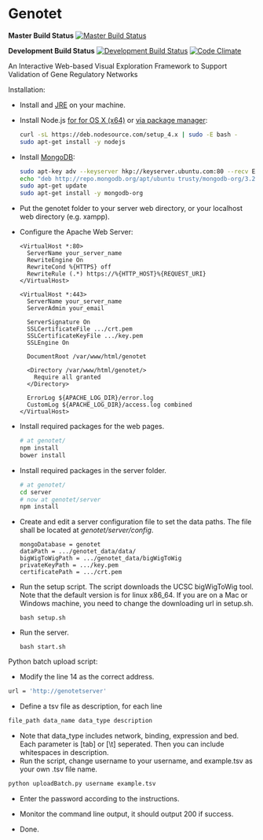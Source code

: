 Genotet
=======

**Master Build Status**
[![Master Build Status](https://travis-ci.org/ViDA-NYU/genotet.svg?branch=master)](https://travis-ci.org/ViDA-NYU/genotet)

**Development Build Status**
[![Development Build Status](https://travis-ci.org/ViDA-NYU/genotet.svg?branch=refactor)](https://travis-ci.org/ViDA-NYU/genotet)
[![Code Climate](https://codeclimate.com/github/ViDA-NYU/genotet/badges/gpa.svg)](https://codeclimate.com/github/ViDA-NYU/genotet)

An Interactive Web-based Visual Exploration Framework to Support Validation of Gene Regulatory Networks


Installation:

- Install  and [JRE](http://www.java.com/) on your machine.
- Install Node.js [for for OS X (x64)](https://nodejs.org/en/) or [via package manager](https://nodejs.org/en/download/package-manager/#debian-and-ubuntu-based-linux-distributions):
    ```bash
    curl -sL https://deb.nodesource.com/setup_4.x | sudo -E bash -
    sudo apt-get install -y nodejs
    ```
- Install [MongoDB](https://docs.mongodb.org/manual/tutorial/install-mongodb-on-ubuntu/):
    ```bash
    sudo apt-key adv --keyserver hkp://keyserver.ubuntu.com:80 --recv EA312927
    echo "deb http://repo.mongodb.org/apt/ubuntu trusty/mongodb-org/3.2 multiverse" | sudo tee /etc/apt/sources.list.d/mongodb-org-3.2.list
    sudo apt-get update
    sudo apt-get install -y mongodb-org
    ```

- Put the genotet folder to your server web directory, or your localhost web directory (e.g. xampp).
- Configure the Apache Web Server:
    ```
    <VirtualHost *:80>
      ServerName your_server_name
      RewriteEngine On
      RewriteCond %{HTTPS} off
      RewriteRule (.*) https://%{HTTP_HOST}%{REQUEST_URI}
    </VirtualHost>

    <VirtualHost *:443>
      ServerName your_server_name
      ServerAdmin your_email

      ServerSignature On
      SSLCertificateFile .../crt.pem
      SSLCertificateKeyFile .../key.pem
      SSLEngine On

      DocumentRoot /var/www/html/genotet

      <Directory /var/www/html/genotet/>
        Require all granted
      </Directory>

      ErrorLog ${APACHE_LOG_DIR}/error.log
      CustomLog ${APACHE_LOG_DIR}/access.log combined
    </VirtualHost>
    ```
- Install required packages for the web pages.
    ```bash
    # at genotet/
    npm install
    bower install
    ```

- Install required packages in the server folder.

    ```bash
    # at genotet/
    cd server
    # now at genotet/server
    npm install
    ```

- Create and edit a server configuration file to set the data paths. The file shall be located at _genotet/server/config_.

    ```
    mongoDatabase = genotet
    dataPath = .../genotet_data/data/
    bigWigToWigPath = .../genotet_data/bigWigToWig
    privateKeyPath = .../key.pem
    certificatePath = .../crt.pem
    ```

- Run the setup script. The script downloads the UCSC bigWigToWig tool. Note that the default version is for linux x86_64.
If you are on a Mac or Windows machine, you need to change the downloading url in setup.sh.

    ```
    bash setup.sh
    ```

- Run the server.

    ```
    bash start.sh
    ```
Python batch upload script:

- Modify the line 14 as the correct address.

```bash
url = 'http://genotetserver'
```

- Define a tsv file as description, for each line

```bash
file_path data_name data_type description
```
- Note that data_type includes network, binding, expression and bed. Each parameter is [tab] or [\t] seperated. Then you can include whitespaces in description.
- Run the script, change username to your username, and example.tsv as your own .tsv file name.

```bash
python uploadBatch.py username example.tsv
```
- Enter the password according to the instructions.

- Monitor the command line output, it should output 200 if success.

- Done.
